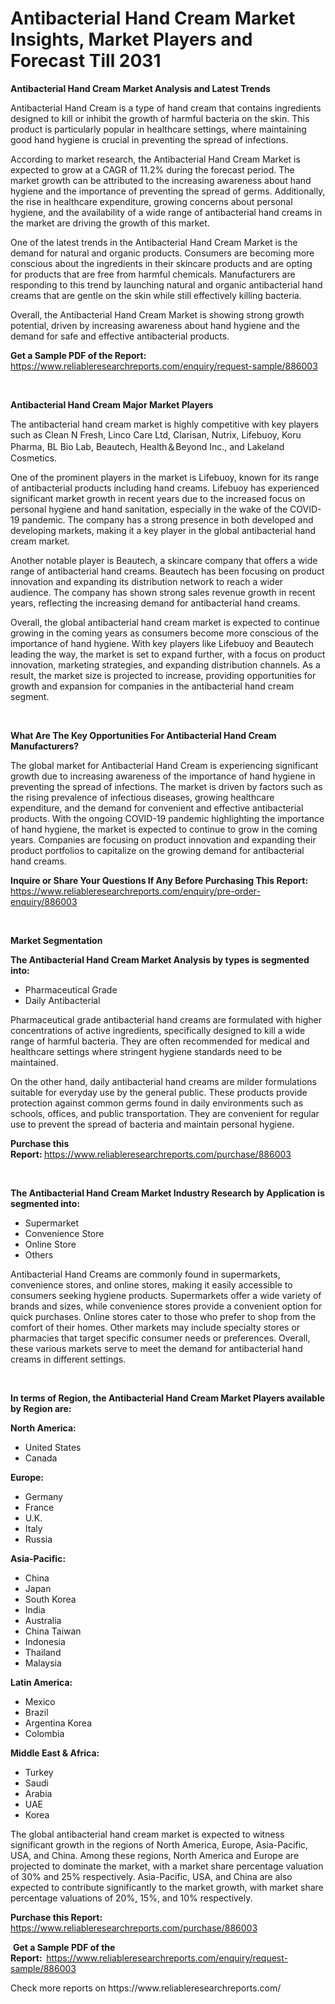 <p><h1>Antibacterial Hand Cream Market Insights, Market Players and Forecast Till 2031</h1></p><p><strong>Antibacterial Hand Cream Market Analysis and Latest Trends</strong></p>
<p><p>Antibacterial Hand Cream is a type of hand cream that contains ingredients designed to kill or inhibit the growth of harmful bacteria on the skin. This product is particularly popular in healthcare settings, where maintaining good hand hygiene is crucial in preventing the spread of infections.</p><p>According to market research, the Antibacterial Hand Cream Market is expected to grow at a CAGR of 11.2% during the forecast period. The market growth can be attributed to the increasing awareness about hand hygiene and the importance of preventing the spread of germs. Additionally, the rise in healthcare expenditure, growing concerns about personal hygiene, and the availability of a wide range of antibacterial hand creams in the market are driving the growth of this market.</p><p>One of the latest trends in the Antibacterial Hand Cream Market is the demand for natural and organic products. Consumers are becoming more conscious about the ingredients in their skincare products and are opting for products that are free from harmful chemicals. Manufacturers are responding to this trend by launching natural and organic antibacterial hand creams that are gentle on the skin while still effectively killing bacteria.</p><p>Overall, the Antibacterial Hand Cream Market is showing strong growth potential, driven by increasing awareness about hand hygiene and the demand for safe and effective antibacterial products.</p></p>
<p><strong>Get a Sample PDF of the Report:&nbsp;</strong> <a href="https://www.reliableresearchreports.com/enquiry/request-sample/886003">https://www.reliableresearchreports.com/enquiry/request-sample/886003</a></p>
<p>&nbsp;</p>
<p><strong>Antibacterial Hand Cream Major Market Players</strong></p>
<p><p>The antibacterial hand cream market is highly competitive with key players such as Clean N Fresh, Linco Care Ltd, Clarisan, Nutrix, Lifebuoy, Koru Pharma, BL Bio Lab, Beautech, Health＆Beyond Inc., and Lakeland Cosmetics. </p><p>One of the prominent players in the market is Lifebuoy, known for its range of antibacterial products including hand creams. Lifebuoy has experienced significant market growth in recent years due to the increased focus on personal hygiene and hand sanitation, especially in the wake of the COVID-19 pandemic. The company has a strong presence in both developed and developing markets, making it a key player in the global antibacterial hand cream market.</p><p>Another notable player is Beautech, a skincare company that offers a wide range of antibacterial hand creams. Beautech has been focusing on product innovation and expanding its distribution network to reach a wider audience. The company has shown strong sales revenue growth in recent years, reflecting the increasing demand for antibacterial hand creams.</p><p>Overall, the global antibacterial hand cream market is expected to continue growing in the coming years as consumers become more conscious of the importance of hand hygiene. With key players like Lifebuoy and Beautech leading the way, the market is set to expand further, with a focus on product innovation, marketing strategies, and expanding distribution channels. As a result, the market size is projected to increase, providing opportunities for growth and expansion for companies in the antibacterial hand cream segment.</p></p>
<p>&nbsp;</p>
<p><strong>What Are The Key Opportunities For Antibacterial Hand Cream Manufacturers?</strong></p>
<p><p>The global market for Antibacterial Hand Cream is experiencing significant growth due to increasing awareness of the importance of hand hygiene in preventing the spread of infections. The market is driven by factors such as the rising prevalence of infectious diseases, growing healthcare expenditure, and the demand for convenient and effective antibacterial products. With the ongoing COVID-19 pandemic highlighting the importance of hand hygiene, the market is expected to continue to grow in the coming years. Companies are focusing on product innovation and expanding their product portfolios to capitalize on the growing demand for antibacterial hand creams.</p></p>
<p><strong>Inquire or Share Your Questions If Any Before Purchasing This Report:</strong> <a href="https://www.reliableresearchreports.com/enquiry/pre-order-enquiry/886003">https://www.reliableresearchreports.com/enquiry/pre-order-enquiry/886003</a></p>
<p>&nbsp;</p>
<p><strong>Market Segmentation</strong></p>
<p><strong>The Antibacterial Hand Cream Market Analysis by types is segmented into:</strong></p>
<p><ul><li>Pharmaceutical Grade</li><li>Daily Antibacterial</li></ul></p>
<p><p>Pharmaceutical grade antibacterial hand creams are formulated with higher concentrations of active ingredients, specifically designed to kill a wide range of harmful bacteria. They are often recommended for medical and healthcare settings where stringent hygiene standards need to be maintained.</p><p>On the other hand, daily antibacterial hand creams are milder formulations suitable for everyday use by the general public. These products provide protection against common germs found in daily environments such as schools, offices, and public transportation. They are convenient for regular use to prevent the spread of bacteria and maintain personal hygiene.</p></p>
<p><strong>Purchase this Report:&nbsp;</strong><a href="https://www.reliableresearchreports.com/purchase/886003">https://www.reliableresearchreports.com/purchase/886003</a></p>
<p>&nbsp;</p>
<p><strong>The Antibacterial Hand Cream Market Industry Research by Application is segmented into:</strong></p>
<p><ul><li>Supermarket</li><li>Convenience Store</li><li>Online Store</li><li>Others</li></ul></p>
<p><p>Antibacterial Hand Creams are commonly found in supermarkets, convenience stores, and online stores, making it easily accessible to consumers seeking hygiene products. Supermarkets offer a wide variety of brands and sizes, while convenience stores provide a convenient option for quick purchases. Online stores cater to those who prefer to shop from the comfort of their homes. Other markets may include specialty stores or pharmacies that target specific consumer needs or preferences. Overall, these various markets serve to meet the demand for antibacterial hand creams in different settings.</p></p>
<p>&nbsp;</p>
<p><strong>In terms of Region, the Antibacterial Hand Cream Market Players available by Region are:</strong></p>
<p>
    <p> <strong> North America: </strong>
        <ul>
            <li>United States</li>
            <li>Canada</li>
        </ul>
        </p> 
    <p> <strong> Europe: </strong>
        <ul>
            <li>Germany</li>
            <li>France</li>
            <li>U.K.</li>
            <li>Italy</li>
            <li>Russia</li>
        </ul>
        </p> 
    <p> <strong> Asia-Pacific: </strong>
        <ul>
            <li>China</li>
            <li>Japan</li>
            <li>South Korea</li>
            <li>India</li>
            <li>Australia</li>
            <li>China Taiwan</li>
            <li>Indonesia</li>
            <li>Thailand</li>
            <li>Malaysia</li>
        </ul>
        </p> 
    <p> <strong> Latin America: </strong>
        <ul>
            <li>Mexico</li>
            <li>Brazil</li>
            <li>Argentina Korea</li>
            <li>Colombia</li>
        </ul>
        </p> 
    <p> <strong> Middle East & Africa: </strong>
        <ul>
            <li>Turkey</li>
            <li>Saudi</li>
            <li>Arabia</li>
            <li>UAE</li>
            <li>Korea</li>
        </ul>
    </p>
    </p>
<p><p>The global antibacterial hand cream market is expected to witness significant growth in the regions of North America, Europe, Asia-Pacific, USA, and China. Among these regions, North America and Europe are projected to dominate the market, with a market share percentage valuation of 30% and 25% respectively. Asia-Pacific, USA, and China are also expected to contribute significantly to the market growth, with market share percentage valuations of 20%, 15%, and 10% respectively.</p></p>
<p><strong>Purchase this Report: </strong><a href="https://www.reliableresearchreports.com/purchase/886003">https://www.reliableresearchreports.com/purchase/886003</a></p>
<p>&nbsp;<strong>Get a Sample PDF of the Report:&nbsp;&nbsp;</strong><a href="https://www.reliableresearchreports.com/enquiry/request-sample/886003">https://www.reliableresearchreports.com/enquiry/request-sample/886003</a></p>
<p><strong></strong></p>
<p>Check more reports on https://www.reliableresearchreports.com/</p>